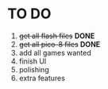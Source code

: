 # TO DO
1. ~~get all flash files~~ **DONE**
2. ~~get all pico-8 files~~ **DONE**
3. add all games wanted
4. finish UI
5. polishing 
6. extra features